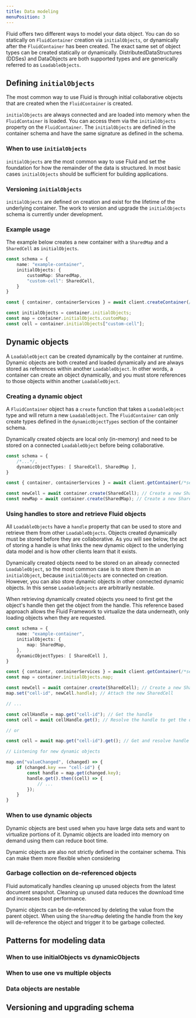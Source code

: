 ```yaml
---
title: Data modeling
menuPosition: 3
---
```


Fluid offers two different ways to model your data object. You can do so statically on `FluidContainer` creation via `initialObjects`, or dynamically after the `FluidContainer` has been created. The exact same set of object types can be created statically or dynamically. DistributedDataStructures (DDSes) and DataObjects are both supported types and are generically referred to as `LoadableObjects`.

## Defining `initialObjects`

The most common way to use Fluid is through initial collaborative objects that are created when the `FluidContainer` is created.

`initialObjects` are always connected and are loaded into memory when the `FluidContainer` is loaded. You can access them via the  `initialObjects` property on the `FluidContainer`. The `initialObjects` are defined in the container schema and have the same signature as defined in the schema.

### When to use `initialObjects`

`initialObjects` are the most common way to use Fluid and set the foundation for how the remainder of the data is structured. In most basic cases `initialObjects` should be sufficient for building applications.

### Versioning `initialObjects`

`initialObjects` are defined on creation and exist for the lifetime of the underlying container. The work to version and upgrade the `initialObjects` schema is currently under development.

### Example usage

The example below creates a new container with a `SharedMap` and a `SharedCell` as `initialObjects`.

```typescript
const schema = {
    name: "example-container",
    initialObjects: {
        customMap: SharedMap,
        "custom-cell": SharedCell,
    }
}

const { container, containerServices } = await client.createContainer(/*service config*/, schema);

const initialObjects = container.initialObjects;
const map = container.initialObjects.customMap;
const cell = container.initialObjects["custom-cell"];
```

## Dynamic objects

A `LoadableObject` can be created dynamically by the container at runtime. Dynamic objects are both created and loaded dynamically and are always stored as references within another `LoadableObject`. In other words, a container can create an object dynamically, and you must store references to those objects within another `LoadableObject`.

### Creating a dynamic object

A `FluidContainer` object has a `create` function that takes a `LoadableObject` type and will return a new `LoadableObject`. The `FluidContainer` can only create types defined in the `dynamicObjectTypes` section of the container schema. 

Dynamically created objects are local only (in-memory) and need to be stored on a connected `LoadableObject` before being collaborative.

```typescript
const schema = {
    /*...*/,
    dynamicObjectTypes: [ SharedCell, SharedMap ],
}

const { container, containerServices } = await client.getContainer(/*service config*/, schema);

const newCell = await container.create(SharedCell); // Create a new SharedCell
const newMap = await container.create(SharedMap); // Create a new SharedMap
```

### Using handles to store and retrieve Fluid objects

All `LoadableObjects` have a `handle` property that can be used to store and retrieve them from other `LoadableObjects`. Objects created dynamically must be stored before they are collaborative. As you will see below, the act of storing a handle is what links the new dynamic object to the underlying data model and is how other clients learn that it exists.

Dynamically created objects need to be stored on an already connected `LoadableObject`, so the most common case is to store them in an `initialObject`, because `initialObjects` are connected on creation. However, you can also store dynamic objects in other connected dynamic objects. In this sense `LoadableObjects` are arbitrarily nestable.

When retrieving dynamically created objects you need to first get the object's handle then get the object from the handle. This reference based approach allows the Fluid Framework to virtualize the data underneath, only loading objects when they are requested.

```typescript
const schema = {
    name: "example-container",
    initialObjects: {
        map: SharedMap,
    },
    dynamicObjectTypes: [ SharedCell ],
}

const { container, containerServices } = await client.getContainer(/*service config*/, schema);
const map = container.initialObjects.map;

const newCell = await container.create(SharedCell); // Create a new SharedCell
map.set("cell-id", newCell.handle); // Attach the new SharedCell 

// ...

const cellHandle = map.get("cell-id"); // Get the handle
const cell = await cellHandle.get(); // Resolve the handle to get the object

// or

const cell = await map.get("cell-id").get(); // Get and resolve handle

// Listening for new dynamic objects

map.on("valueChanged", (changed) => {
    if (changed.key === "cell-id") {
        const handle = map.get(changed.key);
        handle.get().then((cell) => {
            // ...
        });
    }
}

```

### When to use dynamic objects
 
Dynamic objects are best used when you have large data sets and want to virtualize portions of it. Dynamic objects are loaded into memory on demand using them can reduce boot time. 

Dynamic objects are also not strictly defined in the container schema. This can make them more flexible when considering

### Garbage collection on de-referenced objects

Fluid automatically handles cleaning up unused objects from the latest document snapshot. Cleaning up unused data reduces the download time and increases boot performance.

Dynamic objects can be de-referenced by deleting the value from the parent object. When using the `SharedMap` deleting the handle from the key will de-reference the object and trigger it to be garbage collected.

## Patterns for modeling data

### When to use initialObjects vs dynamicObjects

### When to use one vs multiple objects

### Data objects are nestable

## Versioning and upgrading schema
